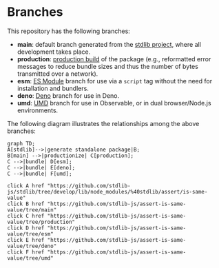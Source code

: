 <!--

@license Apache-2.0

Copyright (c) 2022 The Stdlib Authors.

Licensed under the Apache License, Version 2.0 (the "License");
you may not use this file except in compliance with the License.
You may obtain a copy of the License at

    http://www.apache.org/licenses/LICENSE-2.0

Unless required by applicable law or agreed to in writing, software
distributed under the License is distributed on an "AS IS" BASIS,
WITHOUT WARRANTIES OR CONDITIONS OF ANY KIND, either express or implied.
See the License for the specific language governing permissions and
limitations under the License.

-->

# Branches

This repository has the following branches:

-   **main**: default branch generated from the [stdlib project][stdlib-url], where all development takes place.
-   **production**: [production build][production-url] of the package (e.g., reformatted error messages to reduce bundle sizes and thus the number of bytes transmitted over a network).
-   **esm**: [ES Module][esm-url] branch for use via a `script` tag without the need for installation and bundlers.
-   **deno**: [Deno][deno-url] branch for use in Deno.
-   **umd**: [UMD][umd-url] branch for use in Observable, or in dual browser/Node.js environments.

The following diagram illustrates the relationships among the above branches:

```mermaid
graph TD;
A[stdlib]-->|generate standalone package|B;
B[main] -->|productionize| C[production];
C -->|bundle| D[esm];
C -->|bundle| E[deno];
C -->|bundle| F[umd];

click A href "https://github.com/stdlib-js/stdlib/tree/develop/lib/node_modules/%40stdlib/assert/is-same-value"
click B href "https://github.com/stdlib-js/assert-is-same-value/tree/main"
click C href "https://github.com/stdlib-js/assert-is-same-value/tree/production"
click D href "https://github.com/stdlib-js/assert-is-same-value/tree/esm"
click E href "https://github.com/stdlib-js/assert-is-same-value/tree/deno"
click F href "https://github.com/stdlib-js/assert-is-same-value/tree/umd"
```

[stdlib-url]: https://github.com/stdlib-js/stdlib/tree/develop/lib/node_modules/%40stdlib/assert/is-same-value
[production-url]: https://github.com/stdlib-js/assert-is-same-value/tree/production
[deno-url]: https://github.com/stdlib-js/assert-is-same-value/tree/deno
[umd-url]: https://github.com/stdlib-js/assert-is-same-value/tree/umd
[esm-url]: https://github.com/stdlib-js/assert-is-same-value/tree/esm